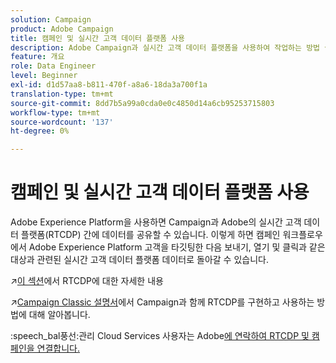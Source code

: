 ```yaml
---
solution: Campaign
product: Adobe Campaign
title: 캠페인 및 실시간 고객 데이터 플랫폼 사용
description: Adobe Campaign과 실시간 고객 데이터 플랫폼을 사용하여 작업하는 방법 살펴보기
feature: 개요
role: Data Engineer
level: Beginner
exl-id: d1d57aa8-b811-470f-a8a6-18da3a700f1a
translation-type: tm+mt
source-git-commit: 8dd7b5a99a0cda0e0c4850d14a6cb95253715803
workflow-type: tm+mt
source-wordcount: '137'
ht-degree: 0%

---
```


# 캠페인 및 실시간 고객 데이터 플랫폼 사용

Adobe Experience Platform을 사용하면 Campaign과 Adobe의 실시간 고객 데이터 플랫폼(RTCDP) 간에 데이터를 공유할 수 있습니다. 이렇게 하면 캠페인 워크플로우에서 Adobe Experience Platform 고객을 타깃팅한 다음 보내기, 열기 및 클릭과 같은 대상과 관련된 실시간 고객 데이터 플랫폼 데이터로 돌아갈 수 있습니다.

:arrow_upper_right:[이 섹션](https://experienceleague.adobe.com/docs/experience-platform/rtcdp/overview.html?lang=en)에서 RTCDP에 대한 자세한 내용

:arrow_upper_right:[Campaign Classic 설명서](https://experienceleague.adobe.com/docs/campaign-classic/using/integrating-with-adobe-experience-cloud/aep-sources-destinations/get-started-sources-destinations.html?lang=en#integrating-with-adobe-experience-cloud)에서 Campaign과 함께 RTCDP를 구현하고 사용하는 방법에 대해 알아봅니다.

:speech_bal풍선:관리 Cloud Services 사용자는 Adobe[에 연락하여 RTCDP 및 캠페인을 연결합니다.](../start/support.md#support)
